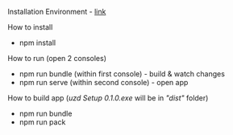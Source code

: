 Installation Environment - [link](https://metanit.com/web/nodejs/1.1.php)

How to install
- npm install

How to run (open 2 consoles)
 - npm run bundle (within first console) - build & watch changes
 - npm run serve (within second console) - open app
 
 How to build app  (_uzd Setup 0.1.0.exe_ will be in _"dist"_ folder)
 - npm run bundle
 - npm run pack
 

 
